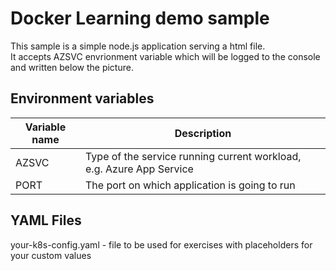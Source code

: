 # Docker Learning demo sample

This sample is a simple node.js application serving a html file.  
It accepts AZSVC envrionment variable which will be logged to the console and written below the picture.

## Environment variables

|Variable name|Description|
|---------|---------|
|AZSVC|Type of the service running current workload, e.g. Azure App Service|
|PORT|The port on which application is going to run|

## YAML Files

your-k8s-config.yaml - file to be used for exercises with placeholders for your custom values
